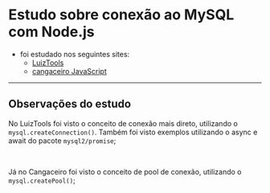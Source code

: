 # Estudo sobre conexão ao MySQL com Node.js

- foi estudado nos seguintes sites:
  - [LuizTools](https://www.luiztools.com.br/post/como-usar-nodejs-mysql/)
  - [cangaceiro JavaScript](http://cangaceirojavascript.com.br/lidando-com-conexoes-banco-plataforma-node/)

---
## Observações do estudo

No LuizTools foi visto o conceito de conexão mais direto, utilizando o `mysql.createConnection()`. Também foi visto exemplos utilizando o async e await do pacote `mysql2/promise`; 

<br/>

Já no Cangaceiro foi visto o conceito de pool de conexão, utilizando o `mysql.createPool()`;